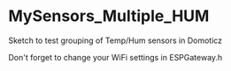 # MySensors_Multiple_HUM
Sketch to test grouping of Temp/Hum sensors in Domoticz

Don't forget to change your WiFi settings in ESPGateway.h
